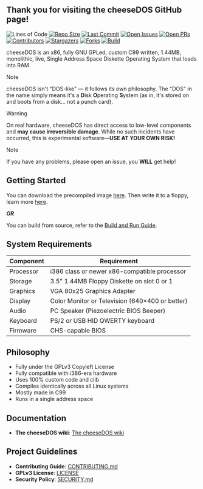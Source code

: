 ## Thank you for visiting the cheeseDOS GitHub page!

![Lines of Code](https://tokei.rs/b1/github/The-cheeseDOS-Project/cheeseDOS?style=for-the-badge)
[![Repo Size](https://img.shields.io/github/repo-size/The-cheeseDOS-Project/cheeseDOS?style=for-the-badge)](https://github.com/The-cheeseDOS-Project/cheeseDOS)
[![Last Commit](https://img.shields.io/github/last-commit/The-cheeseDOS-Project/cheeseDOS?style=for-the-badge)](https://github.com/The-cheeseDOS-Project/cheeseDOS/commits/main)
[![Open Issues](https://img.shields.io/github/issues/The-cheeseDOS-Project/cheeseDOS?style=for-the-badge)](https://github.com/The-cheeseDOS-Project/cheeseDOS/issues)
[![Open PRs](https://img.shields.io/github/issues-pr/The-cheeseDOS-Project/cheeseDOS?style=for-the-badge)](https://github.com/The-cheeseDOS-Project/cheeseDOS/pulls)
[![Contributors](https://img.shields.io/github/contributors/The-cheeseDOS-Project/cheeseDOS?style=for-the-badge)](https://github.com/The-cheeseDOS-Project/cheeseDOS/graphs/contributors)
[![Stargazers](https://img.shields.io/github/stars/The-cheeseDOS-Project/cheeseDOS.svg?style=for-the-badge)](https://github.com/The-cheeseDOS-Project/cheeseDOS/stargazers)
[![Forks](https://img.shields.io/github/forks/The-cheeseDOS-Project/cheeseDOS.svg?style=for-the-badge)](https://github.com/The-cheeseDOS-Project/cheeseDOS/network/members)
[![Build](https://img.shields.io/github/actions/workflow/status/The-cheeseDOS-Project/cheeseDOS/release.yml?style=for-the-badge)](https://github.com/The-cheeseDOS-Project/cheeseDOS/actions)

cheeseDOS is an x86, fully GNU GPLed, custom C99 written, 1.44MB, monolithic, live, Single Address Space Diskette Operating System that loads into RAM.

> [!NOTE]
> cheeseDOS isn't "DOS-like" — it follows its own philosophy. The "DOS" in the name simply means it's a **D**isk **O**perating **S**ystem (as in, it's stored on and boots from a disk… not a punch card).

> [!WARNING]
> On real hardware, cheeseDOS has direct access to low-level components and **may cause irreversible damage**. While no such incidents have occurred, this is experimental software—**USE AT YOUR OWN RISK!**

> [!NOTE]
> If you have any problems, please open an issue, you **WILL** get help!

## Getting Started

You can download the precompiled image [here](https://github.com/The-cheeseDOS-Project/cheeseDOS/releases/latest). Then write it to a floppy, learn more [here](./docs/writing.md).

***OR***

You can build from source, refer to the [Build and Run Guide](./docs/build.md).

## System Requirements

| Component   | Requirement                                     |
|-------------|-------------------------------------------------|
| Processor   | i386 class or newer x86-compatible processor    |
| Storage     | 3.5" 1.44MB Floppy Diskette on slot 0 or 1      |
| Graphics    | VGA 80x25 Graphics Adapter                      |
| Display     | Color Monitor or Television (640×400 or better) |
| Audio       | PC Speaker (Piezoelectric BIOS Beeper)          |
| Keyboard    | PS/2 or USB HID QWERTY keyboard                 |
| Firmware    | CHS-capable BIOS                                |

## Philosophy

- Fully under the GPLv3 Copyleft License
- Fully compatible with i386-era hardware
- Uses 100% custom code and clib
- Compiles identically across all Linux systems
- Mostly made in C99
- Runs in a single address space

## Documentation

- **The cheeseDOS wiki**: [The cheeseDOS wiki](./docs)

## Project Guidelines

- **Contributing Guide**: [CONTRIBUTING.md](./CONTRIBUTING.md)
- **GPLv3 License**: [LICENSE](./LICENSE)
- **Security Policy**: [SECURITY.md](./SECURITY.md)
